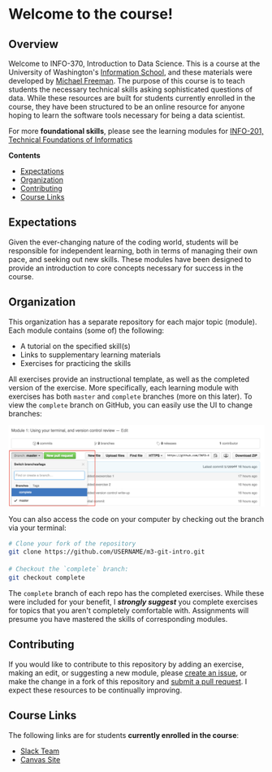 # Welcome to the course!

## Overview
Welcome to INFO-370, Introduction to Data Science. This is a course at the University of Washington's [Information School](https://ischool.uw.edu/), and these materials were developed by [Michael Freeman](http://mfviz.com/#/). The purpose of this course is to teach students the necessary technical skills asking sophisticated questions of data. While these resources are built for students currently enrolled in the course, they have been structured to be an online resource for anyone hoping to learn the software tools necessary for being a data scientist.

For more **foundational skills**, please see the learning modules for [INFO-201, Technical Foundations of Informatics](https://github.com/info-201)

<!-- START doctoc generated TOC please keep comment here to allow auto update -->
<!-- DON'T EDIT THIS SECTION, INSTEAD RE-RUN doctoc TO UPDATE -->
**Contents**

- [Expectations](#expectations)
- [Organization](#organization)
- [Contributing](#contributing)
- [Course Links](#course-links)

<!-- END doctoc generated TOC please keep comment here to allow auto update -->

## Expectations
Given the ever-changing nature of the coding world, students will be responsible for independent learning, both in terms of managing their own pace, and seeking out new skills. These modules have been designed to provide an introduction to core concepts necessary for success in the course.


## Organization
This organization has a separate repository for each major topic (module). Each module contains (some of) the following:

- A tutorial on the specified skill(s)
- Links to supplementary learning materials
- Exercises for practicing the skills

All exercises provide an instructional template, as well as the completed version of the exercise. More specifically, each learning module with exercises has both `master` and `complete` branches (more on this later). To view the `complete` branch on GitHub, you can easily use the UI to change branches:

![change-branch](imgs/change-branch.png)

You can also access the code on your computer by checking out the branch via your terminal:

```bash
# Clone your fork of the repository
git clone https://github.com/USERNAME/m3-git-intro.git

# Checkout the `complete` branch:
git checkout complete
```

The `complete` branch of each repo has the completed exercises.  While these were included for your benefit, I **_strongly suggest_** you complete exercises for topics that you aren't completely comfortable with.  Assignments will presume you have mastered the skills of corresponding modules.

## Contributing
If you would like to contribute to this repository by adding an exercise, making an edit, or suggesting a new module, please [create an issue](https://help.github.com/articles/creating-an-issue/), or make the change in a fork of this repository and [submit a pull request](https://help.github.com/articles/using-pull-requests/).  I expect these resources to be continually improving.

## Course Links
The following links are for students **currently enrolled in the course**:

- [Slack Team](https://info-370.slack.com)
- [Canvas Site](https://canvas.uw.edu/courses/1100131)
